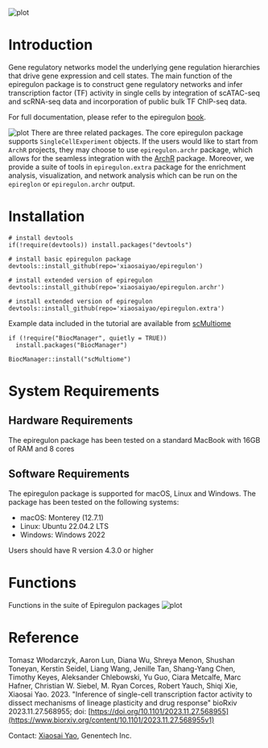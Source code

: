 ![plot](inst/epiregulon_logo.png)<br>
  
# Introduction
  
Gene regulatory networks model the underlying gene regulation hierarchies that drive gene expression and cell states. The main function of the epiregulon package is to construct gene regulatory networks and infer transcription factor (TF) activity in single cells by integration of scATAC-seq and scRNA-seq data and incorporation of public bulk TF ChIP-seq data.

For full documentation, please refer to the epiregulon [book](https://xiaosaiyao.github.io/epiregulon.book/).

![plot](inst/epiregulon_schematics.svg) 
There are three related packages. The core epiregulon package supports `SingleCellExperiment` objects. If the users would like to start from `ArchR` projects, they may choose to use `epiregulon.archr` package, which allows for the seamless integration with the [ArchR](https://www.archrproject.com/) package. Moreover, we provide a suite of tools in `epiregulon.extra` package for the enrichment analysis, visualization, and network analysis which can be run on the `epireglon` or `epiregulon.archr` output.

# Installation

```
# install devtools
if(!require(devtools)) install.packages("devtools")

# install basic epiregulon package
devtools::install_github(repo='xiaosaiyao/epiregulon')

# install extended version of epiregulon
devtools::install_github(repo='xiaosaiyao/epiregulon.archr')

# install extended version of epiregulon
devtools::install_github(repo='xiaosaiyao/epiregulon.extra')
```
Example data included in the tutorial are available from [scMultiome](https://bioconductor.org/packages/release/data/experiment/html/scMultiome.html) 

```
if (!require("BiocManager", quietly = TRUE))
  install.packages("BiocManager")

BiocManager::install("scMultiome")
```

# System Requirements

## Hardware Requirements

The epiregulon package has been tested on a standard MacBook with 16GB of RAM and 8 cores

## Software Requirements

The epiregulon package is supported for macOS, Linux and Windows. The package has been tested on the following systems:
  
- macOS: Monterey (12.7.1)
- Linux: Ubuntu 22.04.2 LTS
- Windows: Windows 2022

Users should have R version 4.3.0 or higher

# Functions
Functions in the suite of Epiregulon packages
![plot](inst/epiregulon_functions.png)

# Reference
Tomasz Włodarczyk, Aaron Lun, Diana Wu, Shreya Menon, Shushan Toneyan, Kerstin Seidel, Liang Wang, 
Jenille Tan, Shang-Yang Chen, Timothy Keyes, Aleksander Chlebowski, Yu Guo, Ciara Metcalfe, Marc Hafner, 
Christian W. Siebel, M. Ryan Corces, Robert Yauch, Shiqi Xie, Xiaosai Yao. 2023. "Inference of single-cell transcription factor activity to dissect mechanisms of lineage plasticity and drug response" bioRxiv 2023.11.27.568955; doi: [https://doi.org/10.1101/2023.11.27.568955](https://www.biorxiv.org/content/10.1101/2023.11.27.568955v1)

Contact: [Xiaosai Yao](mailto:yao.xiaosai@gene.com), Genentech Inc.
